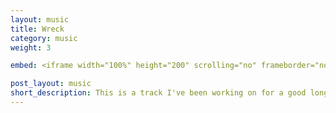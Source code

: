 ```yaml
---
layout: music
title: Wreck
category: music
weight: 3

embed: <iframe width="100%" height="200" scrolling="no" frameborder="no" src="https://w.soundcloud.com/player/?url=https%3A//api.soundcloud.com/tracks/146351840&amp;auto_play=false&amp;hide_related=false&amp;show_comments=true&amp;show_user=true&amp;show_reposts=false&amp;visual=true"></iframe>

post_layout: music
short_description: This is a track I've been working on for a good long while. Finally decided to just throw it out there – it's been sitting on my hard drive rotting too long!
---
```

